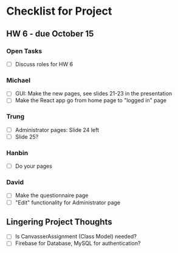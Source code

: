 # Checklist for Project

## HW 6 - due October 15

### Open Tasks
- [ ] Discuss roles for HW 6
### Michael
- [ ] GUI: Make the new pages, see slides 21-23 in the presentation
- [ ] Make the React app go from home page to "logged in" page
### Trung
- [ ] Administrator pages: Slide 24 left
- [ ] Slide 25?
### Hanbin
- [ ] Do your pages
### David
- [ ] Make the questionnaire page
- [ ] "Edit" functionality for Administrator page
## Lingering Project Thoughts
- [ ] Is CanvasserAssignment (Class Model) needed?
- [ ] Firebase for Database, MySQL for authentication?
